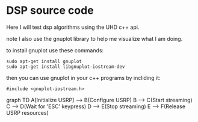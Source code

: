 # DSP source code

Here I will test dsp algorithms using the UHD c++ api. 

note I also use the gnuplot library to help me visualize what I am doing. 

to install gnuplot use these commands:

```
sudo apt-get install gnuplot
sudo apt-get install libgnuplot-iostream-dev
```
 then you can use gnuplot in your c++ programs by incliding it:
 ```
 #include <gnuplot-iostream.h>
 ```

graph TD
A[Initialize USRP] --> B(Configure USRP)
B --> C(Start streaming)
C --> D(Wait for 'ESC' keypress)
D --> E(Stop streaming)
E --> F(Release USRP resources)

